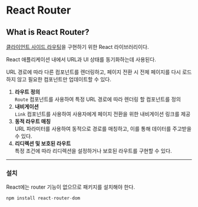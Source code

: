 # React Router

## What is React Router?

[클라이언트 사이드 라우팅](../network/routing/client-side-routing-and-server-side-routing.md)을 구현하기 위한 React 라이브러리이다.

React 애플리케이션 내에서 URL과 UI 상태를 동기화하는데 사용된다.

URL 경로에 따라 다른 컴포넌트를 렌더링하고, 페이지 전환 시 전체 페이지를 다시 로드하지 않고 필요한 컴포넌트만 업데이트할 수 있다.

1. **라우트 정의** \
   `Route` 컴포넌트를 사용하여 특정 URL 경로에 따라 렌더링 할 컴포넌트를 정의
2. **내비게이션** \
   `Link` 컴포넌트를 사용하여 사용자에게 페이지 전환을 위한 내비게이션 링크를 제공
3. **동적 라우트 매칭** \
   URL 파라미터를 사용하여 동적으로 경로를 매칭하고, 이를 통해 데이터를 주고받을 수 있다.
4. **리디렉션 및 보호된 라우트** \
   특정 조건에 따라 리디렉션을 설정하거나 보호된 라우트를 구현할 수 있다.

***

### 설치

React에는 router 기능이 없으므로 패키지를 설치해야 한다.

```jsx
npm install react-router-dom
```
